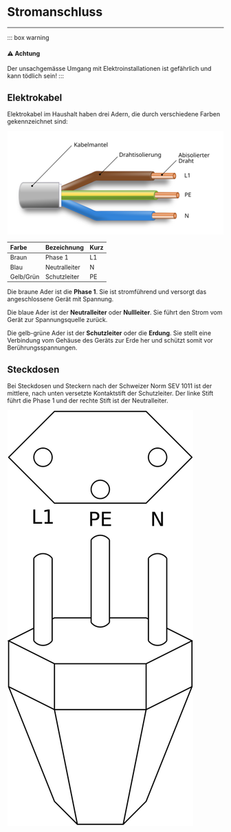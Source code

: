 # Stromanschluss
---

::: box warning
#### :warning: Achtung
Der unsachgemässe Umgang mit Elektroinstallationen ist gefährlich und kann tödlich sein!
:::

## Elektrokabel

Elektrokabel im Haushalt haben drei Adern, die durch verschiedene Farben gekennzeichnet sind:

![Farbcodierung bei Stromkabel ©](./electric-wire.svg)

| Farbe     | Bezeichnung   | Kurz |
|:--------- |:------------- |:---- |
| Braun     | Phase 1       | L1   |
| Blau      | Neutralleiter | N    |
| Gelb/Grün | Schutzleiter  | PE   |

Die braune Ader ist die **Phase 1**. Sie ist stromführend und versorgt das angeschlossene Gerät mit Spannung.

Die blaue Ader ist der **Neutralleiter** oder **Nullleiter**. Sie führt den Strom vom Gerät zur Spannungsquelle zurück.

Die gelb-grüne Ader ist der **Schutzleiter** oder die **Erdung**. Sie stellt eine Verbindung vom Gehäuse des Geräts zur Erde her und schützt somit vor Berührungsspannungen.

## Steckdosen

Bei Steckdosen und Steckern nach der Schweizer Norm SEV 1011 ist der mittlere, nach unten versetzte Kontaktstift der Schutzleiter. Der linke Stift führt die Phase 1 und der rechte Stift ist der Neutralleiter.

![](./sev-1011.svg)
